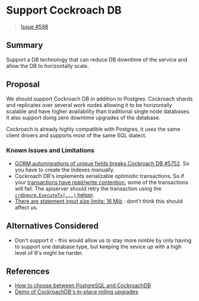 # Support Cockroach DB

> [Issue #598](https://github.com/nexodus-io/nexodus/issues/598)

## Summary

Support a DB technology that can reduce DB downtime of the service and allow the DB to horizontally scale.  

## Proposal

We should support Cockroach DB in addition to Postgres.  Cockroach shards and replicates over several work nodes allowing it to be horizontally scalable and have higher availability than traditional single node databases.  It also support doing zero downtime upgrades of the database.

Cockroach is already highly compatible with Postgres, it uses the same client drivers and supports most of the same SQL dialect.

### Known Issues and Limitations

* [GORM automigrations of unique fields breaks Cockroach DB #5752](https://github.com/go-gorm/gorm/issues/5752).  So you have to create the indexes manually.
* Cockroach DB's implements serializable optimistic transactions.  So if your [transactions have read/write contention](https://www.cockroachlabs.com/docs/v22.2/transactions#transaction-retries), some of the transactions will fail.  The apiserver should retry the transaction using the [`crdbgorm.ExecuteTx(...)` helper](https://www.cockroachlabs.com/docs/stable/build-a-go-app-with-cockroachdb-gorm.html).
* [There are statement input size limits:  16 Mib](https://www.cockroachlabs.com/docs/stable/known-limitations.html#size-limits-on-statement-input-from-sql-clients) : dont't think this should affect us.

## Alternatives Considered

* Don't support it - this would allow us to stay more nimble by only having to support one database type, but keeping the sevice up with a high level of 9's might be harder.

## References

* [How to choose between PostgreSQL and CockroachDB](https://docs.rackspace.com/blog/how-to-choose-between-postgresql-and-cockroachdb/)
* [Demo of CockroachDB's in-place rolling upgrades](https://dantheengineer.com/demo-of-cockroachdbs-in-place-rolling-upgrades/)
